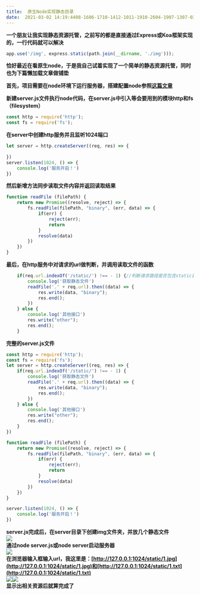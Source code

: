 ```yaml
---
title:  原生Node实现静态目录 
date:  2021-03-02 14:19:4408-1606-1710-1412-1011-1910-2604-1907-1307-0303-1701-1303-2503-0712-2808-3001-1002-02 
---
```

**一个朋友让我实现静态资源托管，之前写的都是直接通过Express或Koa框架实现的，一行代码就可以解决**

```javascript
app.use('/img', express.static(path.join(__dirname, './img')));
```

**恰好最近在看原生node，于是我自己试着实现了一个简单的静态资源托管，同时也为下篇懒加载文章做铺垫**

**首先，项目需要在node环境下运行服务器，搭建配置node参照[这篇文章](https://blog.csdn.net/time_____/article/details/114024145)**

**新建server.js文件执行node代码，在server.js中引入等会要用到的模块http和fs（filesystem）**

```javascript
const http = require('http');
const fs = require('fs');
```

**在server中创建http服务并且监听1024端口**

```javascript
let server = http.createServer((req, res) => {
    
})
server.listen(1024, () => {
    console.log('服务开启！')
})
```

**然后新增方法同步读取文件内容并返回读取结果**

```javascript
function readFile (filePath) {
    return new Promise((resolve, reject) => {
        fs.readFile(filePath, "binary", (err, data) => {
            if(err) {
                reject(err);
                return
            }
            resolve(data)
        })
    })
}
```

**最后，在http服务中对请求的url做判断，并调用读取文件的函数**

```javascript
    if(req.url.indexOf('/static/') !== - 1) {//判断请求路径是否包含static目录（简单判断）
        console.log('获取静态文件')
        readFile('.' + req.url).then((data) => {
            res.write(data, "binary");
            res.end();
        })
    } else {
        console.log('其他接口')
        res.write("other");
        res.end();
    }
```

**完整的server.js文件**

```javascript
const http = require('http');
const fs = require('fs');
let server = http.createServer((req, res) => {
    if(req.url.indexOf('/static/') !== - 1) {
        console.log('获取静态文件')
        readFile('.' + req.url).then((data) => {
            res.write(data, "binary");
            res.end();
        })
    } else {
        console.log('其他接口')
        res.write("other");
        res.end();
    }
})

function readFile (filePath) {
    return new Promise((resolve, reject) => {
        fs.readFile(filePath, "binary", (err, data) => {
            if(err) {
                reject(err);
                return
            }
            resolve(data)
        })
    })
}

server.listen(1024, () => {
    console.log('服务开启！')
})
```

**server.js完成后，在server目录下创建img文件夹，并放几个静态文件**  
![](https://img-blog.csdnimg.cn/20210302141256926.png)  
**通过node server.js或node server启动服务器**  
![](https://img-blog.csdnimg.cn/20210302141442565.png)  
**在浏览器输入框输入url，我这里是：[http://127.0.0.1:1024/static/1.jpg](http://127.0.0.1:1024/static/1.jpg)和[http://127.0.0.1:1024/static/1.txt](http://127.0.0.1:1024/static/1.txt)**  
![](https://img-blog.csdnimg.cn/20210302141627402.png?x-oss-processimage/watermark,type_ZmFuZ3poZW5naGVpdGk,shadow_10,text_aHR0cHM6Ly9ibG9nLmNzZG4ubmV0L3RpbWVfX19fXw,size_16,color_FFFFFF,t_70)![](https://img-blog.csdnimg.cn/20210302141659812.png?x-oss-processimage/watermark,type_ZmFuZ3poZW5naGVpdGk,shadow_10,text_aHR0cHM6Ly9ibG9nLmNzZG4ubmV0L3RpbWVfX19fXw,size_16,color_FFFFFF,t_70)  
**显示出相关资源后就算完成了**